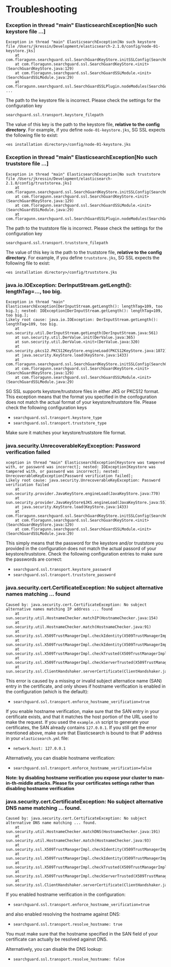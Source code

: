 <!---
Copryight 2016 floragunn UG (haftungsbeschränkt)
-->

# Troubleshooting

### Exception in thread "main" ElasticsearchException[No such keystore file ...]

```
Exception in thread "main" ElasticsearchException[No such keystore file /Users/jkressin/Development/elasticsearch-2.1.0/config/node-01-keystore.jks]
	at com.floragunn.searchguard.ssl.SearchGuardKeyStore.initSSLConfig(SearchGuardKeyStore.java:172)
	at com.floragunn.searchguard.ssl.SearchGuardKeyStore.<init>(SearchGuardKeyStore.java:129)
	at com.floragunn.searchguard.ssl.SearchGuardSSLModule.<init>(SearchGuardSSLModule.java:29)
	at com.floragunn.searchguard.ssl.SearchGuardSSLPlugin.nodeModules(SearchGuardSSLPlugin.java:89)
...
```

The path to the keystore file is incorrect. Please check the settings for the configuration key 

`searchguard.ssl.transport.keystore_filepath`

The value of this key is the path to the keystore file, **relative to the config directory**. For example, if you define `node-01-keystore.jks`, SG SSL expects the following file to exist:

`<es installation directory>/config/node-01-keystore.jks`

### Exception in thread "main" ElasticsearchException[No such truststore file ...]

```
Exception in thread "main" ElasticsearchException[No such truststore file /Users/jkressin/Development/elasticsearch-2.1.0/config/truststorea.jks]
	at com.floragunn.searchguard.ssl.SearchGuardKeyStore.initSSLConfig(SearchGuardKeyStore.java:182)
	at com.floragunn.searchguard.ssl.SearchGuardKeyStore.<init>(SearchGuardKeyStore.java:129)
	at com.floragunn.searchguard.ssl.SearchGuardSSLModule.<init>(SearchGuardSSLModule.java:29)
	at com.floragunn.searchguard.ssl.SearchGuardSSLPlugin.nodeModules(SearchGuardSSLPlugin.java:89)
```

The path to the truststore file is incorrect. Please check the settings for the configuration key 

`searchguard.ssl.transport.truststore_filepath`

The value of this key is the path to the truststore file, **relative to the config directory**. For example, if you define `truststore.jks`, SG SSL expects the following file to exist:

`<es installation directory>/config/truststore.jks` 

### java.io.IOException: DerInputStream.getLength(): lengthTag=..., too big.

```
Exception in thread "main" ElasticsearchException[DerInputStream.getLength(): lengthTag=109, too big.]; nested: IOException[DerInputStream.getLength(): lengthTag=109, too big.];
Likely root cause: java.io.IOException: DerInputStream.getLength(): lengthTag=109, too big.
	at sun.security.util.DerInputStream.getLength(DerInputStream.java:561)
	at sun.security.util.DerValue.init(DerValue.java:365)
	at sun.security.util.DerValue.<init>(DerValue.java:320)
	at sun.security.pkcs12.PKCS12KeyStore.engineLoad(PKCS12KeyStore.java:1872)
	at java.security.KeyStore.load(KeyStore.java:1433)
	at com.floragunn.searchguard.ssl.SearchGuardKeyStore.initSSLConfig(SearchGuardKeyStore.java:192)
	at com.floragunn.searchguard.ssl.SearchGuardKeyStore.<init>(SearchGuardKeyStore.java:129)
	at com.floragunn.searchguard.ssl.SearchGuardSSLModule.<init>(SearchGuardSSLModule.java:29)
```

SG SSL supports keystore/truststore files in either JKS or PKCS12 format. This exception means that the format you specified in the confoguration does not match the actual format of your keystore/truststore file. Please check the following configuration keys

* `searchguard.ssl.transport.keystore_type` 
* `searchguard.ssl.transport.truststore_type` 

Make sure it matches your keystore/truststore file format.

### java.security.UnrecoverableKeyException: Password verification failed

```
xception in thread "main" ElasticsearchException[Keystore was tampered with, or password was incorrect]; nested: IOException[Keystore was tampered with, or password was incorrect]; nested: UnrecoverableKeyException[Password verification failed];
Likely root cause: java.security.UnrecoverableKeyException: Password verification failed
	at sun.security.provider.JavaKeyStore.engineLoad(JavaKeyStore.java:770)
	at sun.security.provider.JavaKeyStore$JKS.engineLoad(JavaKeyStore.java:55)
	at java.security.KeyStore.load(KeyStore.java:1433)
	at com.floragunn.searchguard.ssl.SearchGuardKeyStore.initSSLConfig(SearchGuardKeyStore.java:192)
	at com.floragunn.searchguard.ssl.SearchGuardKeyStore.<init>(SearchGuardKeyStore.java:129)
	at com.floragunn.searchguard.ssl.SearchGuardSSLModule.<init>(SearchGuardSSLModule.java:29)
```

This simply means that the password for the keystore and/or truststore you provided in the configuration does not match the actual passord of your keystore/truststore. Check the following configuration entries to make sure the passwords are correct:

* `searchguard.ssl.transport.keystore_password` 
* `searchguard.ssl.transport.truststore_password`

### java.security.cert.CertificateException: No subject alternative names matching ... found

```
Caused by: java.security.cert.CertificateException: No subject alternative names matching IP address ... found
	at sun.security.util.HostnameChecker.matchIP(HostnameChecker.java:154)
	at sun.security.util.HostnameChecker.match(HostnameChecker.java:91)
	at sun.security.ssl.X509TrustManagerImpl.checkIdentity(X509TrustManagerImpl.java:455)
	at sun.security.ssl.X509TrustManagerImpl.checkIdentity(X509TrustManagerImpl.java:436)
	at sun.security.ssl.X509TrustManagerImpl.checkTrusted(X509TrustManagerImpl.java:252)
	at sun.security.ssl.X509TrustManagerImpl.checkServerTrusted(X509TrustManagerImpl.java:136)
	at sun.security.ssl.ClientHandshaker.serverCertificate(ClientHandshaker.java:1465)
```

This error is caused by a missing or invalid subject alternatice name (SAN) entry in the certificate, and only shows if hostname verification is enabled in the configuration (which is the default):

* `searchguard.ssl.transport.enforce_hostname_verification=true` 

If you enable hostname verification, make sure that the SAN entry in your certificate exists, and that it matches the host portion of the URL used to make the request. If you used the `example.sh` script to generate your certificates, the SAN already contains `127.0.0.1`. If you still get the error mentioned above, make sure that Elasticsearch is bound to that IP address in your `elasticsearch.yml` file:

* `network.host: 127.0.0.1`

Alternatively, you can disable hostname verification:

* `searchguard.ssl.transport.enforce_hostname_verification=false` 

**Note: by disabling hostname verification you expose your cluster to man-in-th-middle attacks. Please fix your certificates settings rather than disabling hostname verification**

### java.security.cert.CertificateException: No subject alternative DNS name matching ... found.

```
Caused by: java.security.cert.CertificateException: No subject alternative DNS name matching ... found.
	at sun.security.util.HostnameChecker.matchDNS(HostnameChecker.java:191)
	at sun.security.util.HostnameChecker.match(HostnameChecker.java:93)
	at sun.security.ssl.X509TrustManagerImpl.checkIdentity(X509TrustManagerImpl.java:455)
	at sun.security.ssl.X509TrustManagerImpl.checkIdentity(X509TrustManagerImpl.java:436)
	at sun.security.ssl.X509TrustManagerImpl.checkTrusted(X509TrustManagerImpl.java:252)
	at sun.security.ssl.X509TrustManagerImpl.checkServerTrusted(X509TrustManagerImpl.java:136)
	at sun.security.ssl.ClientHandshaker.serverCertificate(ClientHandshaker.java:1465)
```

If you enabled hostname verification in the configuration:

* `searchguard.ssl.transport.enforce_hostname_verification=true` 

and also enabled resolving the hostname against DNS:

* `searchguard.ssl.transport.resolve_hostname: true`

You must make sure that the hostname specified in the SAN field of your certificate can actually be resolved against DNS. 

Alternatively, you can disable the DNS lookup:

* `searchguard.ssl.transport.resolve_hostname: false`
